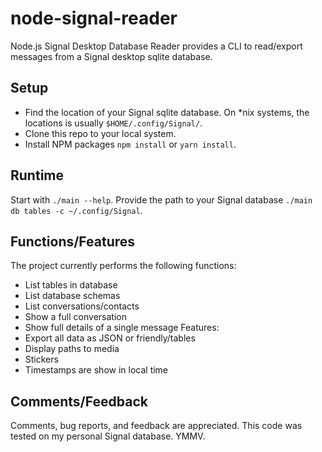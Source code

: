 # node-signal-reader
Node.js Signal Desktop Database Reader provides a CLI to read/export messages from a Signal desktop sqlite database.

## Setup
* Find the location of your Signal sqlite database. On *nix systems, the locations is usually `$HOME/.config/Signal/`.
* Clone this repo to your local system.
* Install NPM packages `npm install` or `yarn install`.

## Runtime
Start with `./main --help`. Provide the path to your Signal database `./main db tables -c ~/.config/Signal`.

## Functions/Features
The project currently performs the following functions:
* List tables in database
* List database schemas
* List conversations/contacts
* Show a full conversation
* Show full details of a single message
Features:
* Export all data as JSON or friendly/tables
* Display paths to media
* Stickers
* Timestamps are show in local time

## Comments/Feedback
Comments, bug reports, and feedback are appreciated. This code was tested on my personal Signal database. YMMV.
